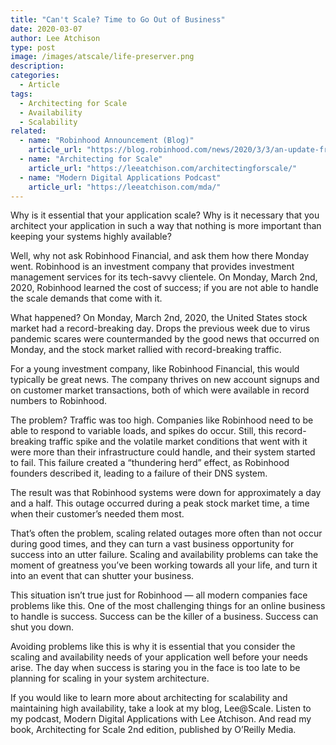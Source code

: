 ```yaml
---
title: "Can't Scale? Time to Go Out of Business"
date: 2020-03-07
author: Lee Atchison
type: post
image: /images/atscale/life-preserver.png
description: 
categories:
  - Article
tags:
  - Architecting for Scale
  - Availability
  - Scalability
related:
  - name: "Robinhood Announcement (Blog)"
    article_url: "https://blog.robinhood.com/news/2020/3/3/an-update-from-robinhoods-founders"
  - name: "Architecting for Scale"
    article_url: "https://leeatchison.com/architectingforscale/"
  - name: "Modern Digital Applications Podcast"
    article_url: "https://leeatchison.com/mda/"
---
```


Why is it essential that your application scale? Why is it necessary that you architect your application in such a way that nothing is more important than keeping your systems highly available?

Well, why not ask Robinhood Financial, and ask them how there Monday went. Robinhood is an investment company that provides investment management services for its tech-savvy clientele. On Monday, March 2nd, 2020, Robinhood learned the cost of success; if you are not able to handle the scale demands that come with it.

What happened? On Monday, March 2nd, 2020, the United States stock market had a record-breaking day. Drops the previous week due to virus pandemic scares were countermanded by the good news that occurred on Monday, and the stock market rallied with record-breaking traffic.

For a young investment company, like Robinhood Financial, this would typically be great news. The company thrives on new account signups and on customer market transactions, both of which were available in record numbers to Robinhood.

The problem? Traffic was too high. Companies like Robinhood need to be able to respond to variable loads, and spikes do occur. Still, this record-breaking traffic spike and the volatile market conditions that went with it were more than their infrastructure could handle, and their system started to fail. This failure created a “thundering herd” effect, as Robinhood founders described it, leading to a failure of their DNS system.

The result was that Robinhood systems were down for approximately a day and a half. This outage occurred during a peak stock market time, a time when their customer’s needed them most.

That’s often the problem, scaling related outages more often than not occur during good times, and they can turn a vast business opportunity for success into an utter failure. Scaling and availability problems can take the moment of greatness you’ve been working towards all your life, and turn it into an event that can shutter your business.

This situation isn’t true just for Robinhood — all modern companies face problems like this. One of the most challenging things for an online business to handle is success. Success can be the killer of a business. Success can shut you down.

Avoiding problems like this is why it is essential that you consider the scaling and availability needs of your application well before your needs arise. The day when success is staring you in the face is too late to be planning for scaling in your system architecture.

If you would like to learn more about architecting for scalability and maintaining high availability, take a look at my blog, Lee@Scale. Listen to my podcast, Modern Digital Applications with Lee Atchison. And read my book, Architecting for Scale 2nd edition, published by O’Reilly Media.
